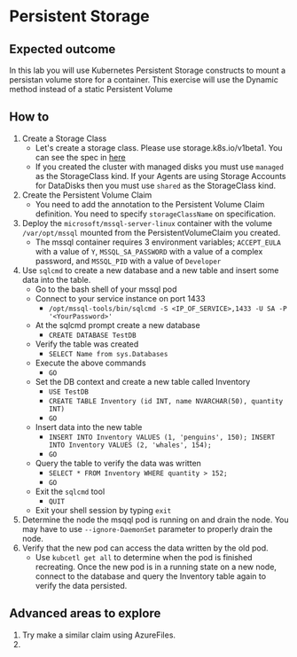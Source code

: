 # Persistent Storage

## Expected outcome

In this lab you will use Kubernetes Persistent Storage constructs to mount a persistan volume store for a container. This exercise will use the Dynamic method instead of a static Persistent Volume 

## How to

1. Create a Storage Class
    * Let's create a storage class. Please use storage.k8s.io/v1beta1. You can see the spec in [here](https://github.com/kubernetes/kubernetes/blob/master/docs/api-reference/storage.k8s.io/v1beta1/definitions.html)
    * If you created the cluster with managed disks you must use ``managed`` as the StorageClass kind. If your Agents are using Storage Accounts for DataDisks then you must use ``shared`` as the StorageClass kind.
2. Create the Persistent Volume Claim
    * You need to add the annotation to the Persistent Volume Claim definition. You need to specify ``storageClassName`` on specification.
3. Deploy the ``microsoft/mssql-server-linux`` container with the volume ``/var/opt/mssql`` mounted from the PersistentVolumeClaim you created. 
    * The mssql container requires 3 environment variables; ``ACCEPT_EULA`` with a value of ``Y``, ``MSSQL_SA_PASSWORD`` with a value of a complex password, and ``MSSQL_PID`` with a value of ``Developer`` 
4. Use ``sqlcmd`` to create a new database and a new table and insert some data into the table.
    * Go to the bash shell of your mssql pod
    * Connect to your service instance on port 1433
        * ``/opt/mssql-tools/bin/sqlcmd -S <IP_OF_SERVICE>,1433 -U SA -P '<YourPassword>'``
    * At the sqlcmd prompt create a new database
        * ``CREATE DATABASE TestDB``
    * Verify the table was created
        * ``SELECT Name from sys.Databases``
    * Execute the above commands
        * ``GO``
    * Set the DB context and create a new table called Inventory
        * ``USE TestDB``
        * ``CREATE TABLE Inventory (id INT, name NVARCHAR(50), quantity INT)``
        * ``GO``
    * Insert data into the new table 
        * ``INSERT INTO Inventory VALUES (1, 'penguins', 150); INSERT INTO Inventory VALUES (2, 'whales', 154);``
        * ``GO``
    * Query the table to verify the data was written
        * ``SELECT * FROM Inventory WHERE quantity > 152;``
        * ``GO``
    * Exit the ``sqlcmd`` tool
        * ``QUIT``
    * Exit your shell session by typing ``exit``
5. Determine the node the msqql pod is running on and drain the node. You may have to use ``--ignore-DaemonSet`` parameter to properly drain the node.
6. Verify that the new pod can access the data written by the old pod.
    * Use ``kubcetl get all`` to determine when the pod is finished recreating. Once the new pod is in a running state on a new node, connect to the database and query the Inventory table again to verify the data persisted.

## Advanced areas to explore

1. Try make a similar claim using AzureFiles.
2. 